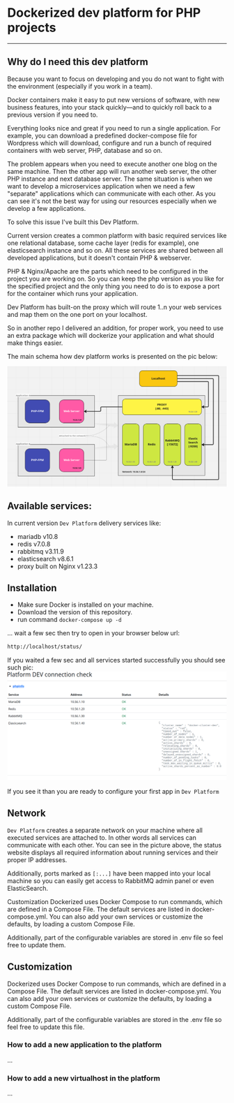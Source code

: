 # Dockerized dev platform for PHP projects


---


## Why do I need this dev platform


Because you want to focus on developing and you do not want to fight with the environment (especially if you work in a team).


Docker containers make it easy to put new versions of software, with new business features, into your stack quickly—and to quickly roll back to a previous version if you need to.


Everything looks nice and great if you need to run a single application. For example, you can download a predefined docker-compose file for Wordpress which will download, configure and run a bunch of required containers with web server, PHP, database and so on.


The problem appears when you need to execute another one blog on the same machine. Then the other app will run another web server, the other PHP instance and next database server. The same situation is when we want to develop a microservices application when we need a few "separate" applications which can communicate with each other.
As you can see it's not the best way for using our resources especially when we develop a few applications.


To solve this issue I've built this Dev Platform.




Current version creates a common platform with basic required services like one relational database, some cache layer (redis for example), one elasticsearch instance and so on.
All these services are shared between all developed applications, but it doesn't contain PHP & webserver.


PHP & Nginx/Apache are the parts which need to be configured in the project you are working on. So you can keep the php version as you like for the specified project and the only thing you need to do is to expose a port for the container which runs your application.


Dev Platform has built-on the proxy which will route 1..n your web services and map them on the one port on your localhost.


So in another repo I delivered an addition, for proper work, you need to use an extra package which will dockerize your application and what should make things easier.


The main schema how dev platform works is presented on the pic below:

![img_1.png](img.png)



## Available services:


In current version `Dev Platform` delivery services like:


- mariadb v10.8
- redis v7.0.8
- rabbitmq v3.11.9
- elasticsearch v8.6.1
- proxy built on Nginx v1.23.3


## Installation


- Make sure Docker is installed on your machine.
- Download the version of this repository.
- run command `docker-compose up -d`

... wait a few sec then try to open in your browser below url:

```html
http://localhost/status/
```

If you waited a few sec and all services started successfully you should see such pic:  
![img_1.png](img_1.png)


If you see it than you are ready to configure your first app in `Dev Platform`

## Network 

`Dev Platform` creates a separate network on your machine where all executed services are attached to. In other words all services can communicate with each other. You can see in the picture above, the status website displays all required information about running services and their proper IP addresses.

Additionally, ports marked as `[:...]` have been mapped into your local machine so you can easily get access to RabbitMQ admin panel or even ElasticSearch.

Customization
Dockerized uses Docker Compose to run commands, which are defined in a Compose File. The default services are listed in docker-compose.yml. You can also add your own services or customize the defaults, by loading a custom Compose File.

Additionally, part of the configurable variables are stored in .env file so feel free to update them.



## Customization


Dockerized uses Docker Compose to run commands, which are defined in a Compose File. The default services are listed in docker-compose.yml. You can also add your own services or customize the defaults, by loading a custom Compose File.


Additionally, part of the configurable variables are stored in the .env file so feel free to update this file.


### How to add a new application to the platform
...




### How to add a new virtualhost in the platform
...
